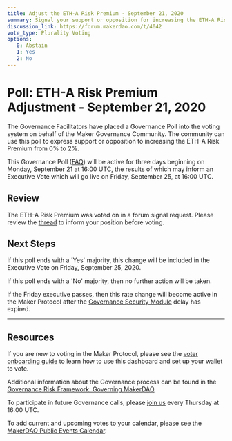 ```yaml
---
title: Adjust the ETH-A Risk Premium - September 21, 2020
summary: Signal your support or opposition for increasing the ETH-A Risk Premium to from 0% to 2%
discussion_link: https://forum.makerdao.com/t/4042
vote_type: Plurality Voting
options:
   0: Abstain
   1: Yes
   2: No
---
```

# Poll: ETH-A Risk Premium Adjustment - September 21, 2020

The Governance Facilitators have placed a Governance Poll into the voting system on behalf of the Maker Governance Community. The community can use this poll to express support or opposition to increasing the ETH-A Risk Premium from 0% to 2%.

This Governance Poll ([FAQ](https://community-development.makerdao.com/makerdao-scd-faqs/scd-faqs/governance)) will be active for three days beginning on Monday, September 21 at 16:00 UTC, the results of which may inform an Executive Vote which will go live on Friday, September 25, at 16:00 UTC.

## Review

The ETH-A Risk Premium was voted on in a forum signal request. Please review the [thread](https://forum.makerdao.com/t/signal-request-increase-eth-a-risk-premium-september-2020/4042) to inform your position before voting.

## Next Steps

If this poll ends with a 'Yes' majority, this change will be included in the Executive Vote on Friday, September 25, 2020.

If this poll ends with a 'No' majority, then no further action will be taken.

If the Friday executive passes, then this rate change will become active in the Maker Protocol after the [Governance Security Module](https://forum.makerdao.com/tag/govsec-module) delay has expired.

---

## Resources

If you are new to voting in the Maker Protocol, please see the [voter onboarding guide](https://community-development.makerdao.com/onboarding/voter-onboarding) to learn how to use this dashboard and set up your wallet to vote.

Additional information about the Governance process can be found in the [Governance Risk Framework: Governing MakerDAO](https://community-development.makerdao.com/governance/governance-risk-framework)

To participate in future Governance calls, please [join us](https://community-development.makerdao.com/governance/governance-and-risk-meetings) every Thursday at 16:00 UTC.

To add current and upcoming votes to your calendar, please see the [MakerDAO Public Events Calendar](https://calendar.google.com/calendar/embed?src=makerdao.com_3efhm2ghipksegl009ktniomdk%40group.calendar.google.com&ctz=America%2FLos_Angeles).
